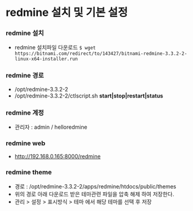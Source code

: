 # redmine 설치 및 기본 설정

### redmine 설치
- redmine 설치파일 다운로드
    `$ wget https://bitnami.com/redirect/to/143427/bitnami-redmine-3.3.2-2-linux-x64-installer.run`

### redmine 경로
- /opt/redmine-3.3.2-2
- /opt/redmine-3.3.2-2/ctlscript.sh **start|stop|restart|status**

### redmine 계정
- 관리자 : admin / helloredmine

### redmine web
- http://192.168.0.165:8000/redmine

### redmine theme
- 경로 : /opt/redmine-3.3.2-2/apps/redmine/htdocs/public/themes
- 위의 경로 아래 다운로드 받은 테마관련 파일을 압축 해제 하여 저장한다.
- 관리 > 설정 > 표시방식 > 테마 에서 해당 테마를 선택 후 저장
